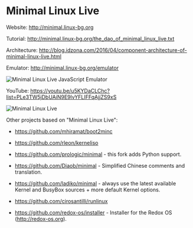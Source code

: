 Minimal Linux Live
=======

Website:  http://minimal.linux-bg.org

Tutorial: http://minimal.linux-bg.org/the_dao_of_minimal_linux_live.txt

Architecture: http://blog.idzona.com/2016/04/component-architecture-of-minimal-linux-live.html


Emulator: http://minimal.linux-bg.org/emulator

![Minimal Linux Live JavaScript Emulator](http://minimal.linux-bg.org/images/minimal_linux_live_javascript_emulator.png)


YouTube: https://youtu.be/u5KYDaCLChc?list=PLe3TW5jDbUAiN9E9lvYFLIFFqAjjZS9xS

![Minimal Linux Live](http://minimal.linux-bg.org/images/minimal_linux_live.png)


Other projects based on "Minimal Linux Live":

* https://github.com/mhiramat/boot2minc

* https://github.com/rleon/kerneliso

* https://github.com/prologic/minimal - this fork adds Python support.

* https://github.com/Diaob/minimal - Simplified Chinese comments and translation.

* https://github.com/ladiko/minimal - always use the latest available Kernel and BusyBox sources + more default Kernel options.

* https://github.com/cirosantilli/runlinux

* https://github.com/redox-os/installer - Installer for the Redox OS (http://redox-os.org).
